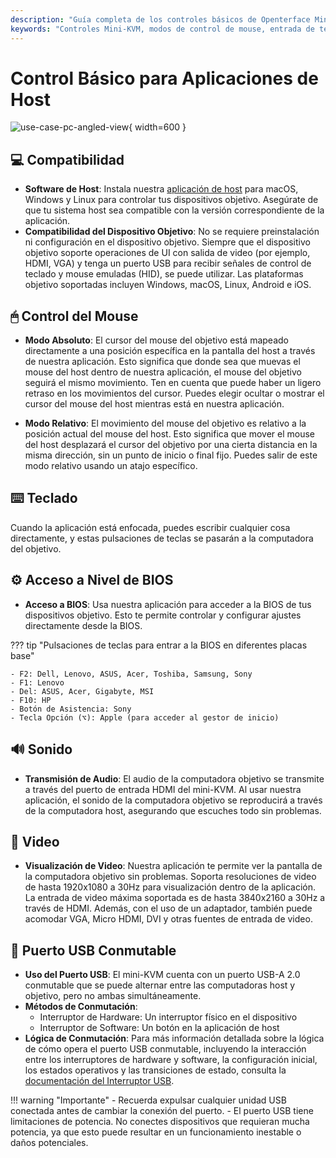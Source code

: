 ```yaml
---
description: "Guía completa de los controles básicos de Openterface Mini-KVM: modos de mouse, entrada de teclado, acceso a BIOS, soporte de audio/video y conmutación USB. Compatible con múltiples sistemas operativos y dispositivos, soportando entrada de video de hasta 4K@30Hz."
keywords: "Controles Mini-KVM, modos de control de mouse, entrada de teclado, acceso a BIOS, transmisión de audio, visualización de video, conmutación USB, compatibilidad de dispositivos, configuración de KVM, control de hardware, soporte 4K, señales HID, control de dispositivo objetivo, software de host, entrada HDMI"
---
```


# Control Básico para Aplicaciones de Host

![use-case-pc-angled-view](/images/product/use-case-pc-angled-view.jpg){ width=600 }

## 💻 Compatibilidad

- **Software de Host**: Instala nuestra [aplicación de host](/app) para macOS, Windows y Linux para controlar tus dispositivos objetivo. Asegúrate de que tu sistema host sea compatible con la versión correspondiente de la aplicación.
- **Compatibilidad del Dispositivo Objetivo**: No se requiere preinstalación ni configuración en el dispositivo objetivo. Siempre que el dispositivo objetivo soporte operaciones de UI con salida de video (por ejemplo, HDMI, VGA) y tenga un puerto USB para recibir señales de control de teclado y mouse emuladas (HID), se puede utilizar. Las plataformas objetivo soportadas incluyen Windows, macOS, Linux, Android e iOS.

## 🖱 Control del Mouse

- **Modo Absoluto**: El cursor del mouse del objetivo está mapeado directamente a una posición específica en la pantalla del host a través de nuestra aplicación. Esto significa que donde sea que muevas el mouse del host dentro de nuestra aplicación, el mouse del objetivo seguirá el mismo movimiento. Ten en cuenta que puede haber un ligero retraso en los movimientos del cursor. Puedes elegir ocultar o mostrar el cursor del mouse del host mientras está en nuestra aplicación.

- **Modo Relativo**: El movimiento del mouse del objetivo es relativo a la posición actual del mouse del host. Esto significa que mover el mouse del host desplazará el cursor del objetivo por una cierta distancia en la misma dirección, sin un punto de inicio o final fijo. Puedes salir de este modo relativo usando un atajo específico.

## ⌨️ Teclado

Cuando la aplicación está enfocada, puedes escribir cualquier cosa directamente, y estas pulsaciones de teclas se pasarán a la computadora del objetivo.

## ⚙️ Acceso a Nivel de BIOS

- **Acceso a BIOS**: Usa nuestra aplicación para acceder a la BIOS de tus dispositivos objetivo. Esto te permite controlar y configurar ajustes directamente desde la BIOS.

??? tip "Pulsaciones de teclas para entrar a la BIOS en diferentes placas base"

    - F2: Dell, Lenovo, ASUS, Acer, Toshiba, Samsung, Sony
    - F1: Lenovo
    - Del: ASUS, Acer, Gigabyte, MSI
    - F10: HP
    - Botón de Asistencia: Sony
    - Tecla Opción (⌥): Apple (para acceder al gestor de inicio)

## 🔊 Sonido

- **Transmisión de Audio**: El audio de la computadora objetivo se transmite a través del puerto de entrada HDMI del mini-KVM. Al usar nuestra aplicación, el sonido de la computadora objetivo se reproducirá a través de la computadora host, asegurando que escuches todo sin problemas.

## 🎥 Video

- **Visualización de Video**: Nuestra aplicación te permite ver la pantalla de la computadora objetivo sin problemas. Soporta resoluciones de video de hasta 1920x1080 a 30Hz para visualización dentro de la aplicación. La entrada de video máxima soportada es de hasta 3840x2160 a 30Hz a través de HDMI. Además, con el uso de un adaptador, también puede acomodar VGA, Micro HDMI, DVI y otras fuentes de entrada de video.

## 🔄 Puerto USB Conmutable

- **Uso del Puerto USB**: El mini-KVM cuenta con un puerto USB-A 2.0 conmutable que se puede alternar entre las computadoras host y objetivo, pero no ambas simultáneamente.
- **Métodos de Conmutación**: 
    - Interruptor de Hardware: Un interruptor físico en el dispositivo
    - Interruptor de Software: Un botón en la aplicación de host
- **Lógica de Conmutación**: Para más información detallada sobre la lógica de cómo opera el puerto USB conmutable, incluyendo la interacción entre los interruptores de hardware y software, la configuración inicial, los estados operativos y las transiciones de estado, consulta la [documentación del Interruptor USB](/usb-switch).

!!! warning "Importante"
    - Recuerda expulsar cualquier unidad USB conectada antes de cambiar la conexión del puerto.
    - El puerto USB tiene limitaciones de potencia. No conectes dispositivos que requieran mucha potencia, ya que esto puede resultar en un funcionamiento inestable o daños potenciales.
